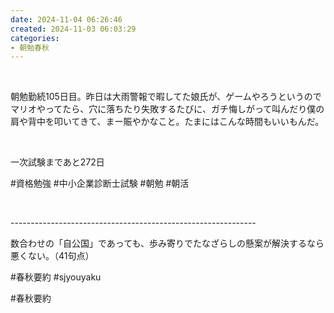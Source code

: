 ```yaml
---
date: 2024-11-04 06:26:46
created: 2024-11-03 06:03:29
categories:
- 朝勉春秋
---
```


<br>

  

朝勉勤続105日目。昨日は大雨警報で暇してた娘氏が、ゲームやろうというのでマリオやってたら、穴に落ちたり失敗するたびに、ガチ悔しがって叫んだり僕の肩や背中を叩いてきて、まー賑やかなこと。たまにはこんな時間もいいもんだ。

<br>

一次試験まであと272日

#資格勉強 #中小企業診断士試験 #朝勉 #朝活

<br>

\-------------------------------------------------------------

数合わせの「自公国」であっても、歩み寄りでたなざらしの懸案が解決するなら悪くない。（41句点）  

#春秋要約 #sjyouyaku

#春秋要約